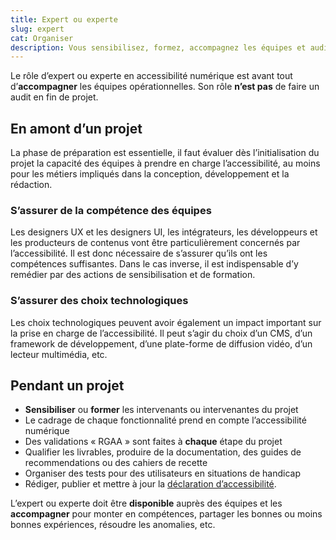 ```yaml
---
title: Expert ou experte 
slug: expert
cat: Organiser
description: Vous sensibilisez, formez, accompagnez les équipes et auditez les sites et applications web
---
```


Le rôle d’expert ou experte en accessibilité numérique est avant tout d’**accompagner** les équipes opérationnelles. Son rôle **n’est pas** de faire un audit en fin de projet.

## En amont d’un projet

La phase de préparation est essentielle, il faut évaluer dès l’initialisation du projet la capacité des équipes à prendre en charge l’accessibilité, au moins pour les métiers impliqués dans la conception, développement et la rédaction. 

### S’assurer de la compétence des équipes

Les designers UX et les designers UI, les intégrateurs, les développeurs et les producteurs de contenus vont être particulièrement concernés par l’accessibilité. Il est donc nécessaire de s’assurer qu’ils ont les compétences suffisantes. Dans le cas inverse, il est indispensable d’y remédier par des actions de sensibilisation et de formation.

### S’assurer des choix technologiques

Les choix technologiques peuvent avoir également un impact important sur la prise en charge de l’accessibilité. Il peut s’agir du choix d’un CMS, d’un framework de développement, d’une plate-forme de diffusion vidéo, d’un lecteur multimédia, etc.

## Pendant un projet

* **Sensibiliser** ou **former** les intervenants ou intervenantes du projet
* Le cadrage de chaque fonctionnalité prend en compte l’accessibilité numérique
* Des validations « RGAA » sont faites à **chaque** étape du projet
* Qualifier les livrables, produire de la documentation, des guides de recommendations ou des cahiers de recette
* Organiser des tests pour des utilisateurs en situations de handicap
* Rédiger, publier et mettre à jour la [déclaration d’accessibilité](/outils/exemple-declaration-acessibilite/).

L’expert ou experte doit être **disponible** auprès des équipes et les **accompagner** pour monter en compétences, partager les bonnes ou moins bonnes expériences, résoudre les anomalies, etc.


